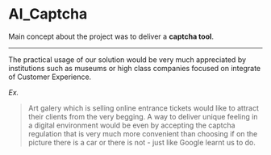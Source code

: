 # AI_Captcha


Main concept about the project was to deliver a **captcha tool**.

___
The practical usage of our solution would be very much appreciated by institutions                                                         such as museums or high class companies focused on integrate of Customer Experience.

*Ex.*                                                                                                                                     
> Art galery which is selling online entrance tickets would like to attract their clients from the very begging. A way to deliver unique feeling in a digital environment would be even by accepting the captcha regulation that is very much more convenient than choosing if on the picture there is a car or there is not - just like Google learnt us to do.
